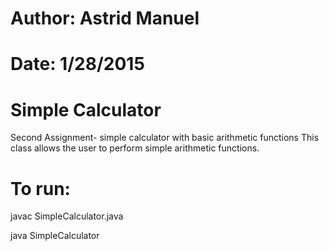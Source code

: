 # Author:	Astrid Manuel
# Date:		1/28/2015
# Simple Calculator
Second Assignment- simple calculator with basic arithmetic functions 
This class allows the user to perform simple arithmetic functions.
# To run:
javac SimpleCalculator.java

java SimpleCalculator
